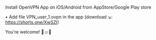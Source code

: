 Install OpenVPN App on iOS/Android from AppStore/Google Play store

• Add file VPN_user_1.ovpn in the app (download ↘️: https://shorts.one/XwSZI)

You're welcome! 👏☺️🎉

